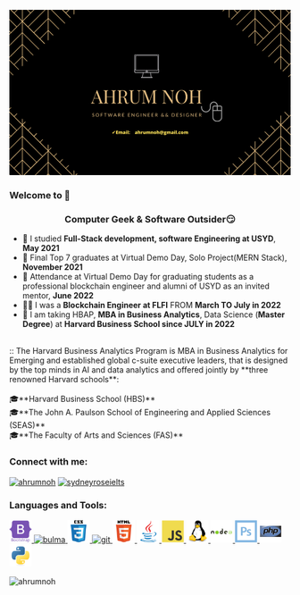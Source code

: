 ![ahrumnoh](https://github.com/ahrumnoh/ahrumnoh/blob/main/ahrum%20Noh.png)


### Welcome to 🏡 


<h3 align="center"> Computer Geek & Software Outsider😏 </h3>

- 🌱 I studied **Full-Stack development, software Engineering at USYD**, **May 2021**
- 🏅 Final Top 7 graduates at Virtual Demo Day, Solo Project(MERN Stack), **November 2021**
- 🏅 Attendance at Virtual Demo Day for graduating students as a professional blockchain engineer and alumni of USYD as an invited mentor, **June 2022**
- 👩‍💻 I was a **Blockchain Engineer at FLFI** FROM **March TO July in 2022**
- 🏫 I am taking HBAP, **MBA in Business Analytics**, Data Science (**Master Degree**) at **Harvard Business School since JULY in 2022**

<br>
:: The Harvard Business Analytics Program is MBA in Business Analytics for Emerging and established global c-suite executive leaders, that is designed by the top minds in AI and data analytics and offered jointly by **three renowned Harvard schools**: 
<br>
<br>
🎓**Harvard Business School (HBS)** 
<br>
🎓**The John A. Paulson School of Engineering and Applied Sciences (SEAS)**
<br>
🎓**The Faculty of Arts and Sciences (FAS)**


<br>




<h3 align="left">Connect with me:</h3>
<p align="left">
<a href="https://linkedin.com/in/ahrumnoh" target="blank"><img align="center" src="https://raw.githubusercontent.com/rahuldkjain/github-profile-readme-generator/master/src/images/icons/Social/linked-in-alt.svg" alt="ahrumnoh" height="30" width="40" /></a>
<a href="https://fb.com/sydneyroseielts" target="blank"><img align="center" src="https://raw.githubusercontent.com/rahuldkjain/github-profile-readme-generator/master/src/images/icons/Social/facebook.svg" alt="sydneyroseielts" height="30" width="40" /></a>
</p>

<h3 align="left">Languages and Tools:</h3>
<p align="left"> <a href="https://getbootstrap.com" target="_blank"> <img src="https://raw.githubusercontent.com/devicons/devicon/master/icons/bootstrap/bootstrap-plain-wordmark.svg" alt="bootstrap" width="40" height="40"/> </a> <a href="https://bulma.io/" target="_blank"> <img src="https://raw.githubusercontent.com/gilbarbara/logos/804dc257b59e144eaca5bc6ffd16949752c6f789/logos/bulma.svg" alt="bulma" width="40" height="40"/> </a> <a href="https://www.w3schools.com/css/" target="_blank"> <img src="https://raw.githubusercontent.com/devicons/devicon/master/icons/css3/css3-original-wordmark.svg" alt="css3" width="40" height="40"/> </a> <a href="https://git-scm.com/" target="_blank"> <img src="https://www.vectorlogo.zone/logos/git-scm/git-scm-icon.svg" alt="git" width="40" height="40"/> </a> <a href="https://www.w3.org/html/" target="_blank"> <img src="https://raw.githubusercontent.com/devicons/devicon/master/icons/html5/html5-original-wordmark.svg" alt="html5" width="40" height="40"/> </a> <a href="https://www.java.com" target="_blank"> <img src="https://raw.githubusercontent.com/devicons/devicon/master/icons/java/java-original.svg" alt="java" width="40" height="40"/> </a> <a href="https://developer.mozilla.org/en-US/docs/Web/JavaScript" target="_blank"> <img src="https://raw.githubusercontent.com/devicons/devicon/master/icons/javascript/javascript-original.svg" alt="javascript" width="40" height="40"/> </a> <a href="https://www.linux.org/" target="_blank"> <img src="https://raw.githubusercontent.com/devicons/devicon/master/icons/linux/linux-original.svg" alt="linux" width="40" height="40"/> </a> <a href="https://nodejs.org" target="_blank"> <img src="https://raw.githubusercontent.com/devicons/devicon/master/icons/nodejs/nodejs-original-wordmark.svg" alt="nodejs" width="40" height="40"/> </a> <a href="https://www.photoshop.com/en" target="_blank"> <img src="https://raw.githubusercontent.com/devicons/devicon/master/icons/photoshop/photoshop-line.svg" alt="photoshop" width="40" height="40"/> </a> <a href="https://www.php.net" target="_blank"> <img src="https://raw.githubusercontent.com/devicons/devicon/master/icons/php/php-original.svg" alt="php" width="40" height="40"/> </a> <a href="https://www.python.org" target="_blank"> <img src="https://raw.githubusercontent.com/devicons/devicon/master/icons/python/python-original.svg" alt="python" width="40" height="40"/> </a> </p>

<p><img align="center" src="https://github-readme-stats.vercel.app/api/top-langs?username=ahrumnoh&show_icons=true&locale=en&layout=compact" alt="ahrumnoh" /></p>
